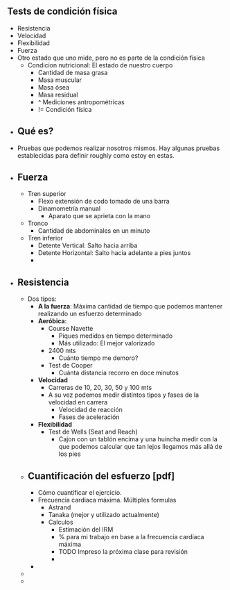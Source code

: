 ## Tests de condición física
- Resistencia
- Velocidad
- Flexibilidad
- Fuerza
- Otro estado que uno mide, pero no es parte de la condición fisica
	- Condicion nutricional: El estado de nuestro cuerpo
		- Cantidad de masa grasa
		- Masa muscular
		- Masa ósea
		- Masa residual
		- ^ Mediciones antropométricas
		- != Condición física
- ## Qué es?
- Pruebas que podemos realizar nosotros mismos. Hay algunas pruebas establecidas para definir roughly como estoy en estas.
- ## Fuerza
	- Tren superior
		- Flexo extensión de codo tomado de una barra
		- Dinamometría manual
			- Aparato que se aprieta con la mano
	- Tronco
		- Cantidad de abdominales en un minuto
	- Tren inferior
		- Detente Vertical: Salto hacia arriba
		- Detente Horizontal: Salto hacia adelante a pies juntos
		-
- ## Resistencia
	- Dos tipos:
		- **A la fuerza**: Máxima cantidad de tiempo que podemos mantener realizando un esfuerzo determinado
		- **Aeróbica**:
			- Course Navette
				- Piques medidos en tiempo determinado
				- Más utilizado: El mejor valorizado
			- 2400 mts
				- Cuánto tiempo me demoro?
			- Test  de Cooper
				- Cuánta distancia recorro en doce minutos
		- **Velocidad**
			- Carreras de 10, 20, 30, 50 y 100 mts
			- A su vez podemos medir distintos tipos y fases de la velocidad en carrera
				- Velocidad de reacción
				- Fases de aceleración
		- **Flexibilidad**
			- Test de Wells (Seat and Reach)
				- Cajon con un tablón encima y una huincha medir con la que podemos calcular que tan lejos llegamos más allá de los pies
	- ## Cuantificación del esfuerzo [pdf]
		- Cómo cuantificar el ejercicio.
		- Frecuencia cardiaca máxima. Múltiples formulas
			- Astrand
			- Tanaka (mejor y utilizado actualmente)
			- Calculos
				- Estimación del IRM
				- % para mi trabajo en base a la frecuencia cardíaca máxima
				- TODO Impreso la próxima clase para revisión
				-
		-
	-
	-
